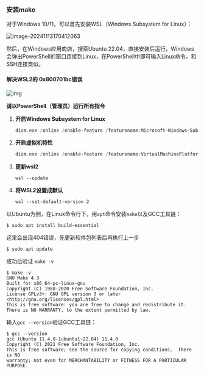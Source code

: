 ### 安装make

对于Windows 10/11，可以首先安装WSL（Windows Subsystem for Linux）：

![image-20241113170412063](C:\Users\陈小刚\AppData\Roaming\Typora\typora-user-images\image-20241113170412063.png)



然后，在Windows应用商店，搜索Ubuntu 22.04，直接安装后运行，Windows会弹出PowerShell的窗口连接到Linux，在PowerShell中即可输入Linux命令，和SSH连接类似。

#### 解决WSL2的 0x800701bc错误

![img](https://pic1.zhimg.com/v2-9cf601e37ca5a71ca319145e2b6ca662_1440w.jpg)

**请以PowerShell（管理员）运行所有指令**

1. **开启Windows Subsystem for Linux**

   ```powershell
   dism.exe /online /enable-feature /featurename:Microsoft-Windows-Subsystem-Linux /all /norestart
   ```

2. **开启虚拟机特性**

   ```powershell
   dism.exe /online /enable-feature /featurename:VirtualMachinePlatform /all /norestart
   ```

3. **更新wsl2**

   ```text
   wsl --update
   ```

4. **将WSL2设置成默认**

   ```text
   wsl --set-default-version 2
   ```





以Ubuntu为例，在Linux命令行下，用`apt`命令安装`make`以及GCC工具链：

```shell
$ sudo apt install build-essential
```

这里会出现404错误，先更新软件包列表后再执行上一步

```shell
$ sudo apt update
```



成功后验证  `make -v`

```shell
$ make -v
GNU Make 4.3
Built for x86_64-pc-linux-gnu
Copyright (C) 1988-2020 Free Software Foundation, Inc.
License GPLv3+: GNU GPL version 3 or later <http://gnu.org/licenses/gpl.html>
This is free software: you are free to change and redistribute it.
There is NO WARRANTY, to the extent permitted by law.
```

输入`gcc --version`验证GCC工具链：

```shell
$ gcc --version
gcc (Ubuntu 11.4.0-1ubuntu1~22.04) 11.4.0
Copyright (C) 2021 Free Software Foundation, Inc.
This is free software; see the source for copying conditions.  There is NO
warranty; not even for MERCHANTABILITY or FITNESS FOR A PARTICULAR PURPOSE.
```





